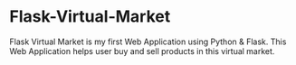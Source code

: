 # Flask-Virtual-Market
Flask Virtual Market is my first Web Application using Python &amp; Flask. This Web Application helps user buy and sell products in this virtual market.
